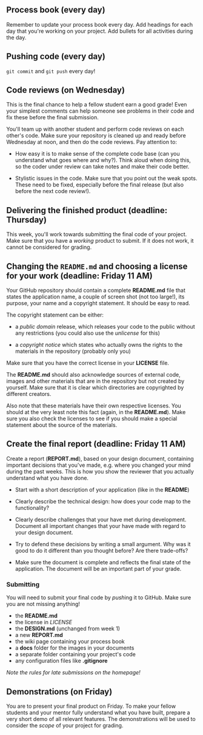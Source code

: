 ## Process book (every day)

Remember to update your process book every day. Add headings for each day that you're working on your project. Add bullets for all activities during the day.

## Pushing code (every day)

`git commit` and `git push` every day!

## Code reviews (on Wednesday)

This is the final chance to help a fellow student earn a good grade! Even your simplest comments can help someone see problems in their code and fix these before the final submission.

You'll team up with another student and perform code reviews on each other's code. Make sure your repository is cleaned up and ready before Wednesday at noon, and then do the code reviews. Pay attention to:

- How easy it is to make sense of the complete code base (can you understand what goes where and why?). Think aloud when doing this, so the coder under review can take notes and make their code better.

- Stylistic issues in the code. Make sure that you point out the weak spots. These need to be fixed, especially before the final release (but also before the next code review!).

## Delivering the finished product (deadline: Thursday)

This week, you'll work towards submitting the final code of your project. Make sure that you have a *working* product to submit. If it does not work, it cannot be considered for grading.

## Changing the `README.md` and choosing a license for your work (deadline: Friday 11 AM)

Your GitHub repository should contain a complete **README.md** file that states the application name, a couple of screen shot (not too large!), its purpose, your name and a copyright statement. It should be easy to read.

The copyright statement can be either:

- a *public domain* release, which releases your code to the public without any restrictions (you could also use the *unlicense* for this)

- a *copyright notice* which states who actually owns the rights to the materials in the repository (probably only you)

Make sure that you have the correct license in your **LICENSE** file.

The **README.md** should also acknowledge sources of external code, images and other materials that are in the repository but not created by yourself. Make sure that it is clear which directories are copyrighted by different creators.

Also note that these materials have their own respective licenses. You should at the very least note this fact (again, in the **README.md**). Make sure you also check the licenses to see if you should make a special statement about the source of the materials.

## Create the final report (deadline: Friday 11 AM)

Create a report (**REPORT.md**), based on your design document, containing important decisions that you've made, e.g. where you changed your mind during the past weeks. This is how you show the reviewer that you actually understand what you have done.

- Start with a short description of your application (like in the **README**)

- Clearly describe the technical design: how does your code map to the functionality?

- Clearly describe challenges that your have met during development. Document all important changes that your have made with regard to your design document.

- Try to defend these decisions by writing a small argument. Why was it good to do it different than you thought before? Are there trade-offs?

- Make sure the document is complete and reflects the final state of the application. The document will be an important part of your grade.

### Submitting

You will need to submit your final code by *push*ing it to GitHub. Make sure you are not missing anything!

- the **README.md**
- the license in *LICENSE*
- the **DESIGN.md** (unchanged from week 1)
- a new **REPORT.md**
- the wiki page containing your process book
- a **docs** folder for the images in your documents
- a separate folder containing your project's code
- any configuration files like **.gitignore**

*Note the rules for late submissions on the homepage!*

## Demonstrations (on Friday)

You are to present your final product on Friday. To make your fellow students
and your mentor fully understand what you have built, prepare a very
short demo of all relevant features. The demonstrations will be used to consider the *scope* of your project for grading.
